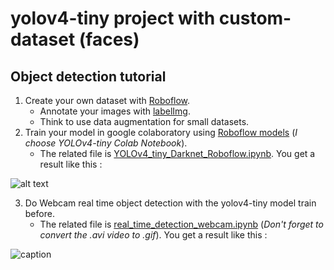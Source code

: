 # yolov4-tiny project with custom-dataset (faces)

## **Object detection tutorial**

1. Create your own dataset with [Roboflow](https://roboflow.com/).
   - Annotate your images with [labelImg](https://github.com/mathieu34/yolov4_custom-dataset_webcam/tree/master/labelImg).
   - Think to use data augmentation for small datasets.
2. Train your model in google colaboratory using [Roboflow models](https://models.roboflow.com/) (*I choose YOLOv4-tiny Colab Notebook*).  
   - The related file is [YOLOv4_tiny_Darknet_Roboflow.ipynb](https://github.com/mathieu34/yolov4_custom-dataset_webcam/blob/master/YOLOv4_tiny_Darknet_Roboflow.ipynb). You get a result like this :  

![alt text](https://github.com/mathieu34/yolov4_custom-dataset_webcam/blob/master/predictions.png?raw=true)

3. Do Webcam real time object detection with the yolov4-tiny model train before. 
   - The related file is [real_time_detection_webcam.ipynb](https://github.com/mathieu34/yolov4_custom-dataset_webcam/blob/master/real_time_detection_webcam.ipynb) (*Don't forget to convert the .avi video to .gif*). You get a result like this :  
   
![caption](https://github.com/mathieu34/yolov4_custom-dataset_webcam/blob/master/myface.gif)

